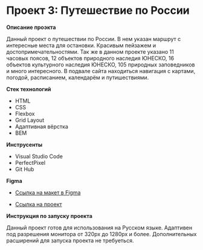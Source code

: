 # Проект 3: Путешествие по России

**Описание проэкта**

Данный проект о путешествии по России. В нем указан маршрут с интересные места для остановки. Красивым пейзажем и достопримечательностями. Так же в данном проекте указано 11 часовых поясов, 12 объектов природного наследия ЮНЕСКО, 16 объектов культурного наследия ЮНЕСКО, 105 природных заповедников и много интересного. В подвале сайта находиться навигация с картами, погодой, расписанием, календарём и путишествиями.

**Стек технологий**

* HTML
* CSS
* Flexbox
* Grid Layout
* Адаптивная вёрстка
* BEM

**Инструсенты**

* Visual Studio Code
* PerfectPixel
* Git Hub


**Figma**

* [Ссылка на макет в Figma](https://www.figma.com/file/OyRWEjU6wBwRe1hapzQoLx/Sprint-3%3A-Russia-%2F-desktop-%2B-mobile?node-id=28503%3A0)

* [Ссылка на проект](https://gamerthepro.github.io/russian-travel/)


**Инструкция по запуску проекта**

Данный проект готов для использования на Русском языке. Адаптивен под разрешения монитора от 320px до 1280px и более. Дополнительных расширений для запуска проекта не требуеться.
